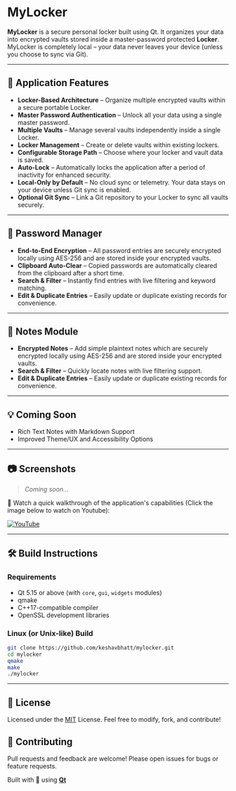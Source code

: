 # MyLocker

**MyLocker** is a secure personal locker built using Qt. It organizes your data into encrypted vaults stored inside a master-password protected **Locker**. MyLocker is completely local – your data never leaves your device (unless you choose to sync via Git).

---

## 🚀 Application Features

- **Locker-Based Architecture** – Organize multiple encrypted vaults within a secure portable Locker.
- **Master Password Authentication** – Unlock all your data using a single master password.
- **Multiple Vaults** – Manage several vaults independently inside a single Locker.
- **Locker Management** – Create or delete vaults within existing lockers.
- **Configurable Storage Path** – Choose where your locker and vault data is saved.
- **Auto-Lock** – Automatically locks the application after a period of inactivity for enhanced security.
- **Local-Only by Default** – No cloud sync or telemetry. Your data stays on your device unless Git sync is enabled.
- **Optional Git Sync** – Link a Git repository to your Locker to sync all vaults securely.

---

## 🔐 Password Manager

 - **End-to-End Encryption** – All password entries are securely encrypted locally using AES-256 and are stored inside your encrypted vaults.
- **Clipboard Auto-Clear** – Copied passwords are automatically cleared from the clipboard after a short time.
- **Search & Filter** – Instantly find entries with live filtering and keyword matching.
- **Edit & Duplicate Entries** – Easily update or duplicate existing records for convenience.

---

## 📝 Notes Module

- **Encrypted Notes** – Add simple plaintext notes which are securely encrypted locally using AES-256 and are stored inside your encrypted vaults.
- **Search & Filter** – Quickly locate notes with live filtering support.
- **Edit & Duplicate Entries** – Easily update or duplicate existing records for convenience.

---

## 💡 Coming Soon

- Rich Text Notes with Markdown Support
- Improved Theme/UX and Accessibility Options

---

## 📷 Screenshots

> _Coming soon..._

🎥 Watch a quick walkthrough of the application's capabilities (Click the image below to watch on Youtube):

[![YouTube](http://i.ytimg.com/vi/_sv8ORJZ6d0/hqdefault.jpg)](https://www.youtube.com/watch?v=_sv8ORJZ6d0)

---

## 🛠️ Build Instructions

### Requirements

- Qt 5.15 or above (with `core`, `gui`, `widgets` modules)
- qmake
- C++17-compatible compiler
- OpenSSL development libraries

### Linux (or Unix-like) Build

```bash
git clone https://github.com/keshavbhatt/mylocker.git
cd mylocker
qmake
make
./mylocker
```
---

## 📄 License

Licensed under the [MIT](https://github.com/keshavbhatt/mylocker/blob/main/LICENSE) License.
Feel free to modify, fork, and contribute!

## 🤝 Contributing

Pull requests and feedback are welcome! Please open issues for bugs or feature requests.


Built with 💙 using **[Qt](https://www.qt.io/)**
